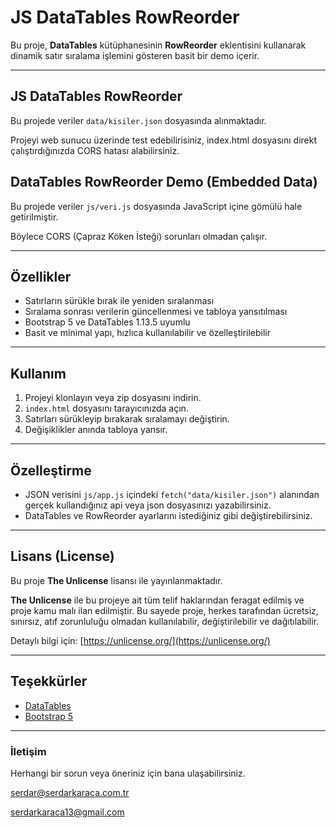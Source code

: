 # JS DataTables RowReorder

Bu proje, **DataTables** kütüphanesinin **RowReorder** eklentisini kullanarak dinamik satır sıralama işlemini gösteren basit bir demo içerir. 

---
## JS DataTables RowReorder

Bu projede veriler `data/kisiler.json` dosyasında alınmaktadır. 

Projeyi web sunucu üzerinde test edebilirisiniz, index.html dosyasını direkt çalıştırdığınızda CORS hatası alabilirsiniz.

## DataTables RowReorder Demo (Embedded Data)

Bu projede veriler `js/veri.js` dosyasında JavaScript içine gömülü hale getirilmiştir. 

Böylece CORS (Çapraz Köken İsteği) sorunları olmadan çalışır.

---

## Özellikler

- Satırların sürükle bırak ile yeniden sıralanması
- Sıralama sonrası verilerin güncellenmesi ve tabloya yansıtılması
- Bootstrap 5 ve DataTables 1.13.5 uyumlu
- Basit ve minimal yapı, hızlıca kullanılabilir ve özelleştirilebilir

---

## Kullanım

1. Projeyi klonlayın veya zip dosyasını indirin.
2. `index.html` dosyasını tarayıcınızda açın.
3. Satırları sürükleyip bırakarak sıralamayı değiştirin.
4. Değişiklikler anında tabloya yansır.

---

## Özelleştirme

- JSON verisini `js/app.js` içindeki `fetch("data/kisiler.json")` alanından gerçek kullandığınız api veya json dosyasınızı yazabilirsiniz.
- DataTables ve RowReorder ayarlarını istediğiniz gibi değiştirebilirsiniz.

---

## Lisans (License)

Bu proje **The Unlicense** lisansı ile yayınlanmaktadır. 

**The Unlicense** ile bu projeye ait tüm telif haklarından feragat edilmiş ve proje kamu malı ilan edilmiştir. Bu sayede proje, herkes tarafından ücretsiz, sınırsız, atıf zorunluluğu olmadan kullanılabilir, değiştirilebilir ve dağıtılabilir.

Detaylı bilgi için: [https://unlicense.org/](https://unlicense.org/)

---

## Teşekkürler

- [DataTables](https://datatables.net/)
- [Bootstrap 5](https://getbootstrap.com/)

---

### İletişim

Herhangi bir sorun veya öneriniz için bana ulaşabilirsiniz.

serdar@serdarkaraca.com.tr

serdarkaraca13@gmail.com


